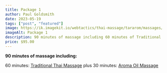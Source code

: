 ```yaml
---
title: Package 1
author: Paul Goldsmith
date: 2023-05-19
tags: ["post", "featured"]
image: https://ik.imagekit.io/webtactics/thai-massage/tararom/massages/Thai-Massage-leg-strech_poKyxx8im.jpg
imageAlt: Package 1
description: 90 minutes of massage including 60 minutes of Traditional Thai Massage plus 30 minutes of Aroma Oil Massage
price: $95.00
---
```


**90 minutes of massage including:**

60 minutes:  [Traditional Thai Massage](https://tararom-thai.netlify.app/treatments/traditional-thai-massage/) plus
30 minutes:  [Aroma Oil Massage](https://tararom-thai.netlify.app/treatments/traditional-thai-massage/)
